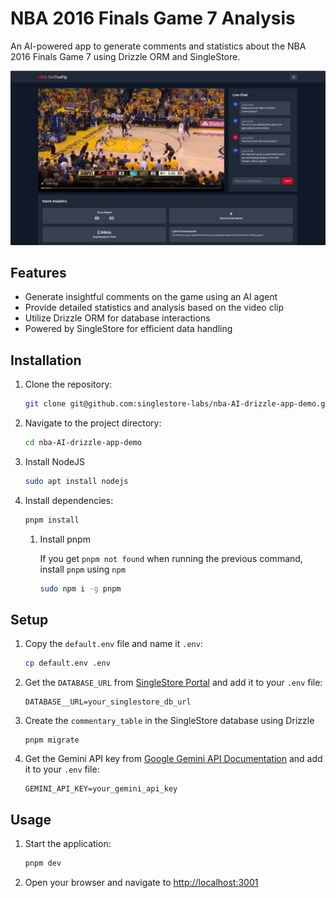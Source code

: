 # NBA 2016 Finals Game 7 Analysis

An AI-powered app to generate comments and statistics about the NBA 2016 Finals Game 7 using Drizzle ORM and SingleStore.

![Demo](public/image.png)

## Features

- Generate insightful comments on the game using an AI agent
- Provide detailed statistics and analysis based on the video clip
- Utilize Drizzle ORM for database interactions
- Powered by SingleStore for efficient data handling

## Installation

1. Clone the repository:

   ```bash
   git clone git@github.com:singlestore-labs/nba-AI-drizzle-app-demo.git
   ```

2. Navigate to the project directory:

   ```bash
   cd nba-AI-drizzle-app-demo
   ```

3. Install NodeJS

   ```bash
   sudo apt install nodejs
   ```

4. Install dependencies:

   ```bash
   pnpm install
   ```

   1. Install pnpm

      If you get `pnpm not found` when running the previous command, install `pnpm` using `npm`

      ```bash
      sudo npm i -g pnpm
      ```

## Setup

1. Copy the `default.env` file and name it `.env`:

   ```bash
   cp default.env .env
   ```

2. Get the `DATABASE_URL` from [SingleStore Portal](https://portal.singlestore.com) and add it to your `.env` file:

   ```env
   DATABASE__URL=your_singlestore_db_url
   ```

3. Create the `commentary_table` in the SingleStore database using Drizzle

   ```shell
   pnpm migrate
   ```

4. Get the Gemini API key from [Google Gemini API Documentation](https://ai.google.dev/gemini-api/docs/api-key) and add it to your `.env` file:

   ```env
   GEMINI_API_KEY=your_gemini_api_key
   ```

## Usage

1. Start the application:
   ```bash
   pnpm dev
   ```
2. Open your browser and navigate to [http://localhost:3001](http://localhost:3001)
